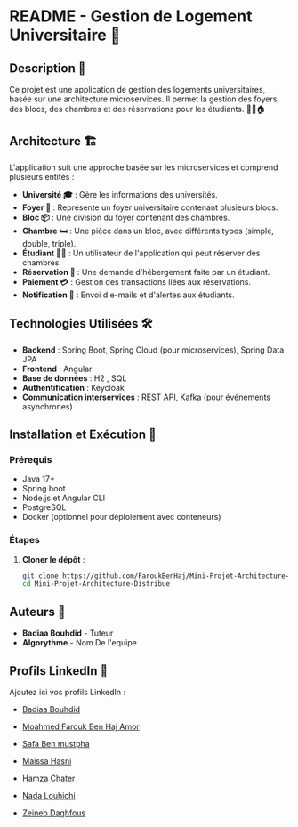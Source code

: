 # README - Gestion de Logement Universitaire 🏫

## Description 📝
Ce projet est une application de gestion des logements universitaires, basée sur une architecture microservices. Il permet la gestion des foyers, des blocs, des chambres et des réservations pour les étudiants. 👨‍🎓🏠

## Architecture 🏗️
L'application suit une approche basée sur les microservices et comprend plusieurs entités :
- **Université 🎓** : Gère les informations des universités.
- **Foyer 🏢** : Représente un foyer universitaire contenant plusieurs blocs.
- **Bloc 📦** : Une division du foyer contenant des chambres.
- **Chambre 🛏️** : Une pièce dans un bloc, avec différents types (simple, double, triple).
- **Étudiant 👨‍🎓** : Un utilisateur de l'application qui peut réserver des chambres.
- **Réservation 📅** : Une demande d'hébergement faite par un étudiant.
- **Paiement 💳** : Gestion des transactions liées aux réservations.
- **Notification 🔔** : Envoi d'e-mails et d'alertes aux étudiants.

## Technologies Utilisées 🛠️
- **Backend** : Spring Boot, Spring Cloud (pour microservices), Spring Data JPA
- **Frontend** : Angular
- **Base de données** : H2 , SQL 
- **Authentification** : Keycloak
- **Communication interservices** : REST API, Kafka (pour événements asynchrones)

## Installation et Exécution 🚀
### Prérequis
- Java 17+
- Spring boot
- Node.js et Angular CLI
- PostgreSQL
- Docker (optionnel pour déploiement avec conteneurs)

### Étapes
1. **Cloner le dépôt** :
   ```sh
   git clone https://github.com/FaroukBenHaj/Mini-Projet-Architecture-Distribue.git
   cd Mini-Projet-Architecture-Distribue

## Auteurs 👥
- **Badiaa Bouhdid** - Tuteur
- **Algorythme** - Nom De l'equipe

## Profils LinkedIn 🔗
Ajoutez ici vos profils LinkedIn :
- [Badiaa Bouhdid](https://www.linkedin.com/in/badiabouhdid/)

- [Moahmed Farouk Ben Haj Amor ](https://www.linkedin.com/in/mohamed-farouk-ben-haj-amor/)
- [ Safa Ben mustpha ](https://www.linkedin.com/in/safa-ben-mustapha-a54989226/)
- [Maissa Hasni ](https://www.linkedin.com/in/maissa-hasni-380248241/)
- [Hamza Chater  ](https://www.linkedin.com/in/profilcollaborateur)
- [Nada Louhichi ](https://www.linkedin.com/in/nada-louhichi/)
- [Zeineb Daghfous](https://www.linkedin.com/in/profilcollaborateur)



